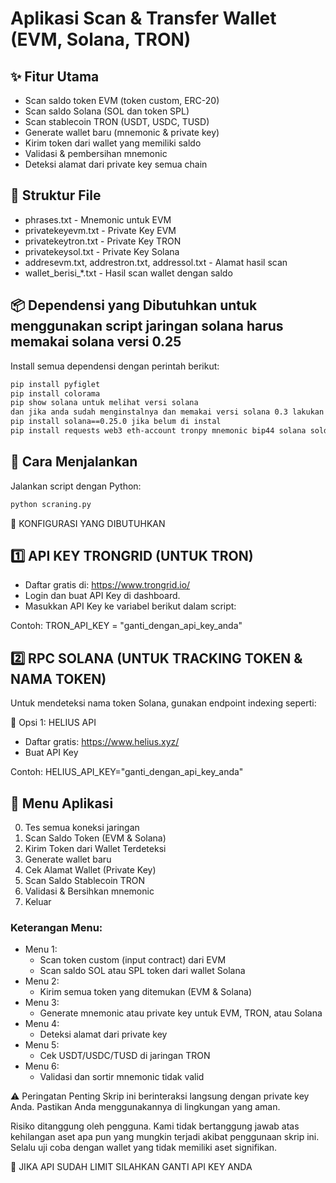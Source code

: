 
# Aplikasi Scan & Transfer Wallet (EVM, Solana, TRON)

## ✨ Fitur Utama
- Scan saldo token EVM (token custom, ERC-20)
- Scan saldo Solana (SOL dan token SPL)
- Scan stablecoin TRON (USDT, USDC, TUSD)
- Generate wallet baru (mnemonic & private key)
- Kirim token dari wallet yang memiliki saldo
- Validasi & pembersihan mnemonic
- Deteksi alamat dari private key semua chain

## 📁 Struktur File
- phrases.txt - Mnemonic untuk EVM
- privatekeyevm.txt - Private Key EVM
- privatekeytron.txt - Private Key TRON
- privatekeysol.txt - Private Key Solana
- addresevm.txt, addrestron.txt, addressol.txt - Alamat hasil scan
- wallet_berisi_*.txt - Hasil scan wallet dengan saldo

## 📦 Dependensi yang Dibutuhkan untuk menggunakan script jaringan solana harus memakai solana versi 0.25
Install semua dependensi dengan perintah berikut:

```bash
pip install pyfiglet
pip install colorama
pip show solana untuk melihat versi solana
dan jika anda sudah menginstalnya dan memakai versi solana 0.3 lakukan pip uninstall solana
pip install solana==0.25.0 jika belum di instal 
pip install requests web3 eth-account tronpy mnemonic bip44 solana solders spl-token
```

## 🚀 Cara Menjalankan
Jalankan script dengan Python:

```bash
python scraning.py
```

🔧 KONFIGURASI YANG DIBUTUHKAN


1️⃣ API KEY TRONGRID (UNTUK TRON)
-------------------------------------------------
- Daftar gratis di: https://www.trongrid.io/
- Login dan buat API Key di dashboard.
- Masukkan API Key ke variabel berikut dalam script:

Contoh:
TRON_API_KEY = "ganti_dengan_api_key_anda"

2️⃣ RPC SOLANA (UNTUK TRACKING TOKEN & NAMA TOKEN)
-------------------------------------------------
Untuk mendeteksi nama token Solana, gunakan endpoint indexing seperti:

🔹 Opsi 1: HELIUS API
- Daftar gratis: https://www.helius.xyz/
- Buat API Key

Contoh:
HELIUS_API_KEY="ganti_dengan_api_key_anda"

## 🧩 Menu Aplikasi
0. Tes semua koneksi jaringan
1. Scan Saldo Token (EVM & Solana)
2. Kirim Token dari Wallet Terdeteksi
3. Generate wallet baru
4. Cek Alamat Wallet (Private Key)
5. Scan Saldo Stablecoin TRON
6. Validasi & Bersihkan mnemonic
7. Keluar

### Keterangan Menu:
- Menu 1:
  - Scan token custom (input contract) dari EVM
  - Scan saldo SOL atau SPL token dari wallet Solana
- Menu 2:
  - Kirim semua token yang ditemukan (EVM & Solana)
- Menu 3:
  - Generate mnemonic atau private key untuk EVM, TRON, atau Solana
- Menu 4:
  - Deteksi alamat dari private key
- Menu 5:
  - Cek USDT/USDC/TUSD di jaringan TRON
- Menu 6:
  - Validasi dan sortir mnemonic tidak valid

⚠️ Peringatan Penting
Skrip ini berinteraksi langsung dengan private key Anda. Pastikan Anda menggunakannya di lingkungan yang aman.

Risiko ditanggung oleh pengguna. Kami tidak bertanggung jawab atas kehilangan aset apa pun yang mungkin terjadi akibat penggunaan skrip ini. Selalu uji coba dengan wallet yang tidak memiliki aset signifikan.

🔴 JIKA API SUDAH LIMIT SILAHKAN GANTI API KEY ANDA
